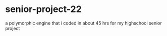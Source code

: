# senior-project-22
a polymorphic engine that i coded in about 45 hrs for my highschool senior project
